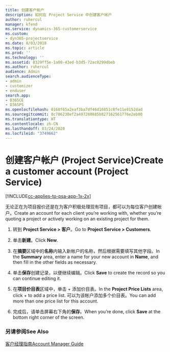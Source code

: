 ```yaml
---
title: 创建客户帐户
description: 如何在 Project Service 中创建客户帐户
author: ruhercul
manager: kfend
ms.service: dynamics-365-customerservice
ms.custom:
- dyn365-projectservice
ms.date: 8/03/2018
ms.topic: article
ms.prod: ''
ms.technology: ''
ms.assetid: 8329ff5e-1a00-43ed-b3d5-72ac0299dbeb
ms.author: ruhercul
audience: Admin
search.audienceType:
- admin
- customizer
- enduser
search.app:
- D365CE
- D365PS
ms.openlocfilehash: 0168f65a2eaf3ba7df46d16851c8fe11e8152dad
ms.sourcegitcommit: 8c786230ef2a497280885b827162561776e2eb00
ms.translationtype: HT
ms.contentlocale: zh-CN
ms.lasthandoff: 03/24/2020
ms.locfileid: "3749662"
---
```

# <a name="create-a-customer-account-project-service"></a><span data-ttu-id="f40be-103">创建客户帐户 (Project Service)</span><span class="sxs-lookup"><span data-stu-id="f40be-103">Create a customer account (Project Service)</span></span>

[!INCLUDE[cc-applies-to-psa-app-1x-2x](../includes/cc-applies-to-psa-app-1x-2x.md)]

<span data-ttu-id="f40be-104">无论正在为项目报价还是在为客户积极处理现有项目，都可以为每位客户创建帐户。</span><span class="sxs-lookup"><span data-stu-id="f40be-104">Create an account for each client you’re working with, whether you’re quoting a project or actively working on an existing project for them.</span></span>  
  
1.  <span data-ttu-id="f40be-105">转到 **Project Service > 客户**。</span><span class="sxs-lookup"><span data-stu-id="f40be-105">Go to **Project Service > Customers**.</span></span>  
  
2.  <span data-ttu-id="f40be-106">单击**新建**。</span><span class="sxs-lookup"><span data-stu-id="f40be-106">Click **New**.</span></span>  
  
3.  <span data-ttu-id="f40be-107">在**摘要**区域中的**名称**内输入新帐户的名称，然后根据需要填写其他字段。</span><span class="sxs-lookup"><span data-stu-id="f40be-107">In the **Summary** area, enter a name for your new account in **Name**, and then fill in the other fields as necessary.</span></span>  
  
4.  <span data-ttu-id="f40be-108">单击**保存**创建记录，以便继续编辑。</span><span class="sxs-lookup"><span data-stu-id="f40be-108">Click **Save** to create the record so you can continue editing it.</span></span>  
  
5.  <span data-ttu-id="f40be-109">在**项目价目表**区域中，单击 + 添加价目表。</span><span class="sxs-lookup"><span data-stu-id="f40be-109">In the **Project Price Lists** area, click + to add a price list.</span></span> <span data-ttu-id="f40be-110">可以为该帐户添加多个价目表。</span><span class="sxs-lookup"><span data-stu-id="f40be-110">You can add more than one price list for this account.</span></span>  
  
6.  <span data-ttu-id="f40be-111">完成后，请单击屏幕右下角的**保存**。</span><span class="sxs-lookup"><span data-stu-id="f40be-111">When you’re done, click **Save** at the bottom right corner of the screen.</span></span>  
  
### <a name="see-also"></a><span data-ttu-id="f40be-112">另请参阅</span><span class="sxs-lookup"><span data-stu-id="f40be-112">See Also</span></span>  
 [<span data-ttu-id="f40be-113">客户经理指南</span><span class="sxs-lookup"><span data-stu-id="f40be-113">Account Manager Guide</span></span>](../project-service/account-manager-guide.md)
